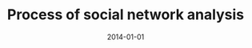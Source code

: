 ---
# Documentation: https://wowchemy.com/docs/managing-content/

title: Process of social network analysis
subtitle: ''
summary: ''
authors:
- kazienko
tags: []
categories: []
date: '2014-01-01'
lastmod: 2022-10-07T05:49:33Z
featured: false
draft: false

# Featured image
# To use, add an image named `featured.jpg/png` to your page's folder.
# Focal points: Smart, Center, TopLeft, Top, TopRight, Left, Right, BottomLeft, Bottom, BottomRight.
image:
  caption: ''
  focal_point: ''
  preview_only: false

# Projects (optional).
#   Associate this post with one or more of your projects.
#   Simply enter your project's folder or file name without extension.
#   E.g. `projects = ["internal-project"]` references `content/project/deep-learning/index.md`.
#   Otherwise, set `projects = []`.
projects: []
publishDate: '2022-10-07T05:49:32.686150Z'
publication_types:
- '6'
abstract: ''
publication: '*Encyclopedia of Social Network Analysis and Mining. Vol. 2, M-R*'
---